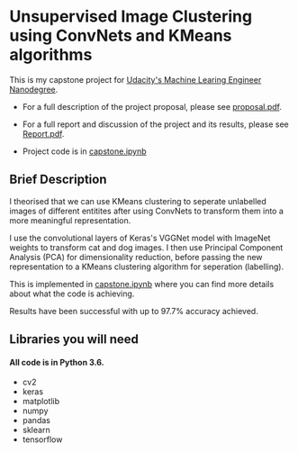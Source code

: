 # Unsupervised Image Clustering using ConvNets and KMeans algorithms

This is my capstone project for [Udacity's Machine Learing Engineer Nanodegree](https://www.udacity.com/course/machine-learning-engineer-nanodegree--nd009 "Udacity Machine Learning Engineer Nanodegree").

- For a full description of the project proposal, please see [proposal.pdf](proposal.pdf).

- For a full report and discussion of the project and its results, please see [Report.pdf](Report.pdf).

- Project code is in [capstone.ipynb](capstone.ipynb)

## Brief Description

I theorised that we can use KMeans clustering to seperate unlabelled images of different entitites after using ConvNets to transform them into a more meaningful representation. 

I use the convolutional layers of Keras's VGGNet model with ImageNet weights to transform cat and dog images. I then use Principal Component Analysis (PCA) for dimensionality reduction, before passing the new representation to a KMeans clustering algorithm for seperation (labelling).

This is implemented in [capstone.ipynb](capstone.ipynb) where you can find more details about what the code is achieving.

Results have been successful with up to 97.7% accuracy achieved.

## Libraries you will need
#### All code is in Python 3.6.

- cv2
- keras
- matplotlib
- numpy
- pandas
- sklearn
- tensorflow